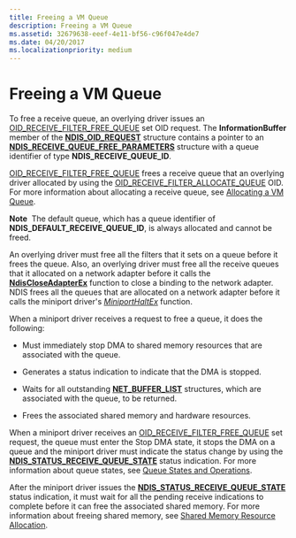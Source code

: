 ```yaml
---
title: Freeing a VM Queue
description: Freeing a VM Queue
ms.assetid: 32679638-eeef-4e11-bf56-c96f047e4de7
ms.date: 04/20/2017
ms.localizationpriority: medium
---
```


# Freeing a VM Queue





To free a receive queue, an overlying driver issues an [OID\_RECEIVE\_FILTER\_FREE\_QUEUE](./oid-receive-filter-free-queue.md) set OID request. The **InformationBuffer** member of the [**NDIS\_OID\_REQUEST**](/windows-hardware/drivers/ddi/ndis/ns-ndis-_ndis_oid_request) structure contains a pointer to an [**NDIS\_RECEIVE\_QUEUE\_FREE\_PARAMETERS**](/windows-hardware/drivers/ddi/ntddndis/ns-ntddndis-_ndis_receive_queue_free_parameters) structure with a queue identifier of type **NDIS\_RECEIVE\_QUEUE\_ID**.

[OID\_RECEIVE\_FILTER\_FREE\_QUEUE](./oid-receive-filter-free-queue.md) frees a receive queue that an overlying driver allocated by using the [OID\_RECEIVE\_FILTER\_ALLOCATE\_QUEUE](./oid-receive-filter-allocate-queue.md) OID. For more information about allocating a receive queue, see [Allocating a VM Queue](allocating-a-vm-queue.md).

**Note**  The default queue, which has a queue identifier of **NDIS\_DEFAULT\_RECEIVE\_QUEUE\_ID**, is always allocated and cannot be freed.

 

An overlying driver must free all the filters that it sets on a queue before it frees the queue. Also, an overlying driver must free all the receive queues that it allocated on a network adapter before it calls the [**NdisCloseAdapterEx**](/windows-hardware/drivers/ddi/ndis/nf-ndis-ndiscloseadapterex) function to close a binding to the network adapter. NDIS frees all the queues that are allocated on a network adapter before it calls the miniport driver's [*MiniportHaltEx*](/windows-hardware/drivers/ddi/ndis/nc-ndis-miniport_halt) function.

When a miniport driver receives a request to free a queue, it does the following:

-   Must immediately stop DMA to shared memory resources that are associated with the queue.

-   Generates a status indication to indicate that the DMA is stopped.

-   Waits for all outstanding [**NET\_BUFFER\_LIST**](/windows-hardware/drivers/ddi/ndis/ns-ndis-_net_buffer_list) structures, which are associated with the queue, to be returned.

-   Frees the associated shared memory and hardware resources.

When a miniport driver receives an [OID\_RECEIVE\_FILTER\_FREE\_QUEUE](./oid-receive-filter-free-queue.md) set request, the queue must enter the Stop DMA state, it stops the DMA on a queue and the miniport driver must indicate the status change by using the [**NDIS\_STATUS\_RECEIVE\_QUEUE\_STATE**](./ndis-status-receive-queue-state.md) status indication. For more information about queue states, see [Queue States and Operations](queue-states-and-operations.md).

After the miniport driver issues the [**NDIS\_STATUS\_RECEIVE\_QUEUE\_STATE**](./ndis-status-receive-queue-state.md) status indication, it must wait for all the pending receive indications to complete before it can free the associated shared memory. For more information about freeing shared memory, see [Shared Memory Resource Allocation](shared-memory-resource-allocation.md).

 

